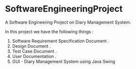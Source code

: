 # SoftwareEngineeringProject
A Software Engineering Project on Diary Management System.

In this project we have the following things :

1. Software Requirement Specification Document .
2. Design Document .
3. Test Case Document .
4. User Documentation .
5. GUI - Diary Management System using Java Swing
